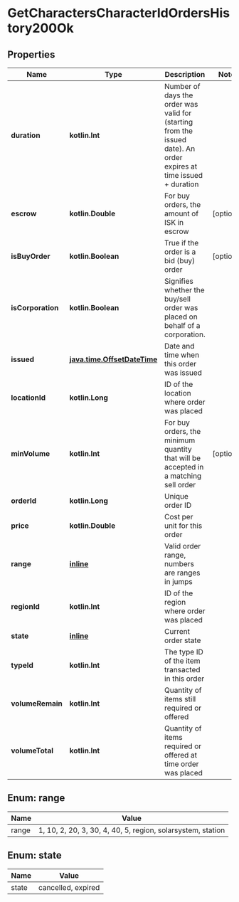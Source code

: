 
# GetCharactersCharacterIdOrdersHistory200Ok

## Properties
Name | Type | Description | Notes
------------ | ------------- | ------------- | -------------
**duration** | **kotlin.Int** | Number of days the order was valid for (starting from the issued date). An order expires at time issued + duration | 
**escrow** | **kotlin.Double** | For buy orders, the amount of ISK in escrow |  [optional]
**isBuyOrder** | **kotlin.Boolean** | True if the order is a bid (buy) order |  [optional]
**isCorporation** | **kotlin.Boolean** | Signifies whether the buy/sell order was placed on behalf of a corporation. | 
**issued** | [**java.time.OffsetDateTime**](java.time.OffsetDateTime.md) | Date and time when this order was issued | 
**locationId** | **kotlin.Long** | ID of the location where order was placed | 
**minVolume** | **kotlin.Int** | For buy orders, the minimum quantity that will be accepted in a matching sell order |  [optional]
**orderId** | **kotlin.Long** | Unique order ID | 
**price** | **kotlin.Double** | Cost per unit for this order | 
**range** | [**inline**](#RangeEnum) | Valid order range, numbers are ranges in jumps | 
**regionId** | **kotlin.Int** | ID of the region where order was placed | 
**state** | [**inline**](#StateEnum) | Current order state | 
**typeId** | **kotlin.Int** | The type ID of the item transacted in this order | 
**volumeRemain** | **kotlin.Int** | Quantity of items still required or offered | 
**volumeTotal** | **kotlin.Int** | Quantity of items required or offered at time order was placed | 


<a name="RangeEnum"></a>
## Enum: range
Name | Value
---- | -----
range | 1, 10, 2, 20, 3, 30, 4, 40, 5, region, solarsystem, station


<a name="StateEnum"></a>
## Enum: state
Name | Value
---- | -----
state | cancelled, expired




